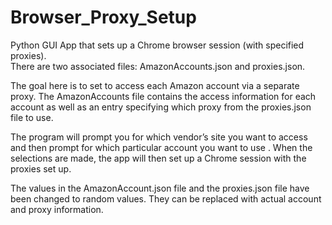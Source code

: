 # Browser_Proxy_Setup
Python GUI App that sets up a Chrome browser session (with specified proxies).  
There are two associated files: AmazonAccounts.json and proxies.json. 

The goal here is to set to access each Amazon account via a separate proxy. 
The AmazonAccounts file contains the access information for each account as well as an entry specifying which proxy from the proxies.json file to use. 

The program will prompt you for which vendor’s site you want to access and then prompt for which particular account you want  to use . 
When the selections are made, the app will then set up a Chrome session with the proxies set up.

The values in the AmazonAccount.json file and the proxies.json file have been changed to random values. 
They can be replaced with actual account  and proxy information.
